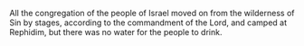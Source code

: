 All the congregation of the people of Israel moved on from the wilderness of Sin by stages, according to the commandment of the Lord, and camped at Rephidim, but there was no water for the people to drink.
